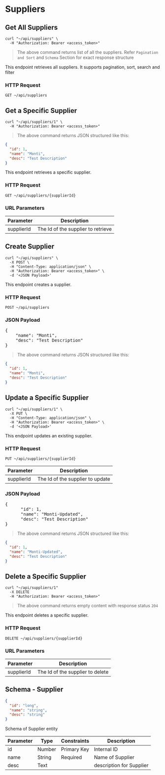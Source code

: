 # Suppliers

## Get All Suppliers

```shell
curl "~/api/suppliers" \
  -H "Authorization: Bearer <access_token>"
```

> The above command returns list of all the suppliers. Refer `Pagination and Sort` and `Schema` Section for exact
> response structure

This endpoint retrieves all suppliers. It supports pagination, sort, search and filter

### HTTP Request

`GET ~/api/suppliers`

## Get a Specific Supplier

```shell
curl "~/api/suppliers/1" \
  -H "Authorization: Bearer <access_token>"
```

> The above command returns JSON structured like this:

```json
{
  "id": 1,
  "name": "Monti",
  "desc": "Test Description"
}
```

This endpoint retrieves a specific supplier.

### HTTP Request

`GET ~/api/suppliers/{supplierId}`

### URL Parameters

| Parameter  | Description                        |
|------------|------------------------------------|
| supplierId | The Id of the supplier to retrieve |

## Create Supplier

```shell
curl "~/api/suppliers" \
  -X POST \
  -H "Content-Type: application/json" \
  -H "Authorization: Bearer <access_token>" \
  -d '<JSON Payload>'
```

This endpoint creates a supplier.

### HTTP Request

`POST ~/api/suppliers`

### JSON Payload

<pre class="center-column">
{
    "name": "Monti",
    "desc": "Test Description"
}
</pre>

> The above command returns JSON structured like this:

```json
{
  "id": 1,
  "name": "Monti",
  "desc": "Test Description"
}
```

## Update a Specific Supplier

```shell
curl "~/api/suppliers/1" \
  -X PUT \
  -H "Content-Type: application/json" \
  -H "Authorization: Bearer <access_token>" \
  -d '<JSON Payload>'
```

This endpoint updates an existing supplier.

### HTTP Request

`PUT ~/api/suppliers/{supplierId}`

| Parameter  | Description                      |
|------------|----------------------------------|
| supplierId | The Id of the supplier to update |

### JSON Payload

<pre class="center-column">
{
      "id": 1,
      "name": "Monti-Updated",
      "desc": "Test Description"
}
</pre>

> The above command returns JSON structured like this:

```json
{
  "id": 1,
  "name": "Monti-Updated",
  "desc": "Test Description"
}
```

## Delete a Specific Supplier

```shell
curl "~/api/suppliers/1"
  -X DELETE
  -H "Authorization: Bearer <access_token>"
```

> The above command returns empty content with response status `204`

This endpoint deletes a specific supplier.

### HTTP Request

`DELETE ~/api/suppliers/{supplierId}`

### URL Parameters

| Parameter  | Description                      |
|------------|----------------------------------|
| supplierId | The Id of the supplier to delete |

## Schema - Supplier

```json
{
  "id": "long",
  "name": "string",
  "desc": "string"
}
```

Schema of Supplier entity

| Parameter | Type   | Constraints | Description              |
|-----------|--------|-------------|--------------------------|
| id        | Number | Primary Key | Internal ID              |
| name      | String | Required    | Name of Supplier         |
| desc      | Text   |             | description for Supplier |
